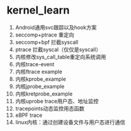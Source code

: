 # kernel_learn

1. Android通用svc跟踪以及hook方案
2. seccomp+ptrace 重定向
3. seccomp+bpf 拦截syscall
4. ptrace 拦截syscal（仅仅是syscall）
5. 内核修改sys_call_table重定向系统调用
6. 内核trace-event
7. 内核ftrace example
8. 内核kprobe_example
9. 内核jprobe_example
10. 内核kretprobe_example
11. 内核uprobe trace用户态、地址监控
12. tracepoints动态监控用态函数
13. eBPF trace
14. linux内核：通过创建设备文件与用户态进行通信